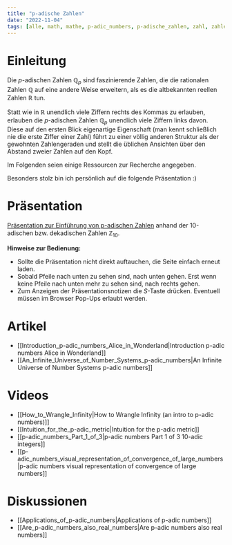 ```yaml
---
title: "p-adische Zahlen"
date: "2022-11-04"
tags: [alle, math, mathe, p-adic_numbers, p-adische_zahlen, zahl, zahlentheorie, number_theory, reelle_zahlen, real_numbers, rational_numbers, rationale_zahlen, betrag, value, abstand, distance, video, präsentation, alice]
---
```


# Einleitung

Die $p$-adischen Zahlen $\mathbb{Q}_{p}$ sind faszinierende Zahlen, die die rationalen Zahlen $\mathbb{Q}$ auf eine andere Weise erweitern, als es die altbekannten reellen Zahlen $\mathbb{R}$ tun. 

Statt wie in $\mathbb{R}$ unendlich viele Ziffern rechts des Kommas zu erlauben, erlauben die $p$-adischen Zahlen $\mathbb{Q}_{p}$ unendlich viele Ziffern links davon. Diese auf den ersten Blick eigenartige Eigenschaft (man kennt schließlich nie die erste Ziffer einer Zahl) führt zu einer völlig anderen Struktur als der gewohnten Zahlengeraden und stellt die üblichen Ansichten über den Abstand zweier Zahlen auf den Kopf.

Im Folgenden seien einige Ressourcen zur Recherche angegeben. 

Besonders stolz bin ich persönlich auf die folgende Präsentation :)


# Präsentation

[Präsentation zur Einführung von p-adischen Zahlen](https://meistensmathe.de/Pr%C3%A4sentationen/Pr%C3%A4sentation_p-adische_Zahlen/index.html#/) anhand der 10-adischen bzw. dekadischen Zahlen $\mathbb{Z}_{10}$. 

**Hinweise zur Bedienung:**
- Sollte die Präsentation nicht direkt auftauchen, die Seite einfach erneut laden.
- Sobald Pfeile nach unten zu sehen sind, nach unten gehen. Erst wenn keine Pfeile nach unten mehr zu sehen sind, nach rechts gehen.
- Zum Anzeigen der Präsentationsnotizen die *S*-Taste drücken. Eventuell müssen im Browser Pop-Ups erlaubt werden. 

# Artikel

- [[Introduction_p-adic_numbers_Alice_in_Wonderland|Introduction p-adic numbers Alice in Wonderland]]
- [[An_Infinite_Universe_of_Number_Systems_p-adic_numbers|An Infinite Universe of Number Systems p-adic numbers]]

# Videos

- [[How_to_Wrangle_Infinity|How to Wrangle Infinity (an intro to p-adic numbers)]]
- [[Intuition_for_the_p-adic_metric|Intuition for the p-adic metric]]
- [[p-adic_numbers_Part_1_of_3|p-adic numbers Part 1 of 3 10-adic integers]]
- [[p-adic_numbers_visual_representation_of_convergence_of_large_numbers|p-adic numbers visual representation of convergence of large numbers]]

# Diskussionen

- [[Applications_of_p-adic_numbers|Applications of p-adic numbers]]
- [[Are_p-adic_numbers_also_real_numbers|Are p-adic numbers also real numbers]]

